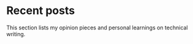 # **Recent posts**

This section lists my opinion pieces and personal learnings on technical writing.